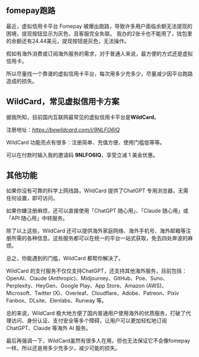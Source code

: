 

## fomepay跑路

最近，虚拟信用卡平台 Fomepay 被爆出跑路，导致许多用户面临余额无法提现的困境，提现按钮显示为灰色，且客服完全失联。
我办的2张卡也不能用了，钱包里的余额还有24.44美元，提现按钮是灰色，无法操作。

假如有海外消费或订阅海外服务的需求，对于普通人来说，最方便的方式还是虚拟信用卡。

所以尽量找一个靠谱的虚拟信用卡平台，每次用多少充多少，尽量减少因平台跑路造成的损失。

## WildCard，常见虚拟信用卡方案

据我所知，目前国内互联网最常见的虚拟信用卡平台是**WildCard**。

注册地址：*https://bewildcard.com/i/9NLFO6IQ*

WildCard 功能亮点有很多：注册简单、充值方便、使用门槛低等等。

可以在付款时输入我的邀请码 **9NLFO6IQ**，享受立减 1 美金优惠。

## 其他功能

如果你没有可靠的科学上网线路，WildCard 提供了ChatGPT 专用浏览器，无需任何设置，即可访问。

如果你嫌注册麻烦，还可以直接使用「ChatGPT 随心用」、「Claude 随心用」或 「API 随心用」中转服务。

除了以上这些，WildCard 还可以提供海外家庭网络、海外手机号、海外邮箱等注册所需的各种信息。这些服务都可以在统一的平台一站式获取，免去四处奔波的麻烦。

总之，你能遇到的门槛，WildCard 都帮你解决了。


WildCard 的支付服务不仅仅支持ChatGPT，还支持其他海外服务，目前包括：OpenAI、Claude (Anthropic)、Midjourney、GitHub、Poe、Suno、Perplexity、HeyGen、Google Play、App Store、Amazon (AWS)、Microsoft、Twitter (X)、Overleaf、Cloudflare、Adobe、Patreon、Pixiv Fanbox、DLsite、Elenlabs、Runway 等。

总的来说，WildCard 极大地方便了国内普通用户使用海外的优质服务，打破了代理访问、身份认证、支付安全等多个障碍，让用户可以更加轻松地订阅 ChatGPT、Claude 等海外 AI 服务。

最后再强调一下，WildCard虽然有很多人在用，但也无法保证它不会像fomepay一样。所以还是用多少充多少，减少可能的损失。
